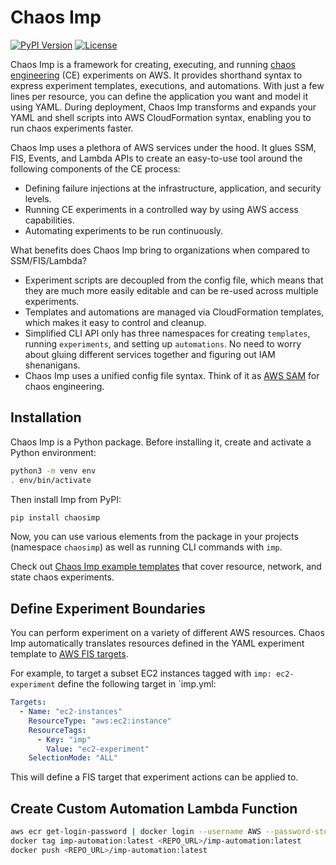 # Chaos Imp

[![PyPI Version](https://img.shields.io/pypi/v/chaosimp.svg)](https://pypi.python.org/pypi/chaosimp)
[![License](https://img.shields.io/badge/License-Apache%202.0-blue.svg)](https://github.com/gitbucket/gitbucket/blob/master/LICENSE)

Chaos Imp is a framework for creating, executing, and running [chaos engineering](https://principlesofchaos.org/) (CE) experiments on AWS. It provides shorthand syntax to express experiment templates, executions, and automations. With just a few lines per resource, you can define the application you want and model it using YAML. During deployment, Chaos Imp transforms and expands your YAML and shell scripts into AWS CloudFormation syntax, enabling you to run chaos experiments faster.

Chaos Imp uses a plethora of AWS services under the hood. It glues SSM, FIS, Events, and Lambda APIs to create an easy-to-use tool around the following components of the CE process:

- Defining failure injections at the infrastructure, application, and security levels.
- Running CE experiments in a controlled way by using AWS access capabilities.
- Automating experiments to be run continuously.

What benefits does Chaos Imp bring to organizations when compared to SSM/FIS/Lambda?

- Experiment scripts are decoupled from the config file, which means that they are much more easily editable and can be re-used across multiple experiments.
- Templates and automations are managed via CloudFormation templates, which makes it easy to control and cleanup.
- Simplified CLI API only has three namespaces for creating `templates`, running `experiments`, and setting up `automations`. No need to worry about gluing different services together and figuring out IAM shenanigans.
- Chaos Imp uses a unified config file syntax. Think of it as [AWS SAM](https://aws.amazon.com/serverless/sam/) for chaos engineering.

## Installation

Chaos Imp is a Python package. Before installing it, create and activate a Python environment:

```bash
python3 -m venv env
. env/bin/activate
```

Then install Imp from PyPI:

```bash
pip install chaosimp
```

Now, you can use various elements from the package in your projects (namespace `chaosimp`) as well as running CLI commands with `imp`.

Check out [Chaos Imp example templates](https://github.com/chaosops-oss/chaosimp-examples) that cover resource, network, and state chaos experiments.

## Define Experiment Boundaries

You can perform experiment on a variety of different AWS resources. Chaos Imp automatically translates resources defined in the YAML experiment template to [AWS FIS targets](https://docs.aws.amazon.com/fis/latest/userguide/targets.html).

For example, to target a subset EC2 instances tagged with `imp: ec2-experiment` define the following target in `imp.yml:

```yaml
Targets:
  - Name: "ec2-instances"
    ResourceType: "aws:ec2:instance"
    ResourceTags:
      - Key: "imp"
        Value: "ec2-experiment"
    SelectionMode: "ALL"
```

This will define a FIS target that experiment actions can be applied to.

## Create Custom Automation Lambda Function

```bash
aws ecr get-login-password | docker login --username AWS --password-stdin <AWS_ACCOUNT_ID>.dkr.ecr.<REGION>.amazonaws.com
docker tag imp-automation:latest <REPO_URL>/imp-automation:latest
docker push <REPO_URL>/imp-automation:latest
```
